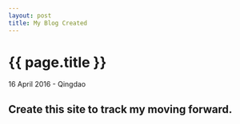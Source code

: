 ```yaml
---
layout: post
title: My Blog Created
---
```


{{ page.title }}
================

<p class="meta">16 April 2016 - Qingdao</p>

Create this site to track my moving forward.
--
